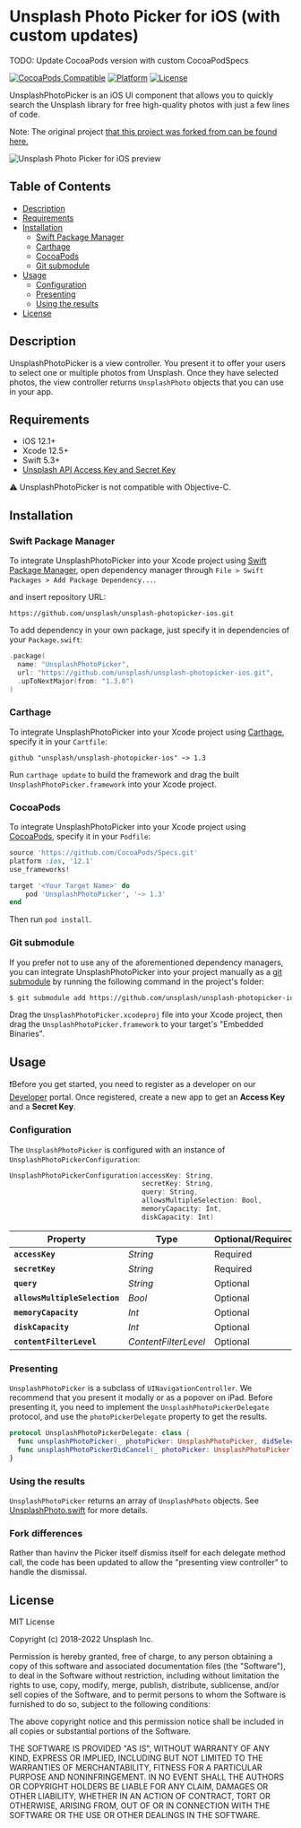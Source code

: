 # Unsplash Photo Picker for iOS (with custom updates)

TODO: Update CocoaPods version with custom CocoaPodSpecs

[![CocoaPods Compatible](https://img.shields.io/badge/pod-42.0.0-blue)](https://github.com/rbaumbach/unsplash-photopicker-ios)
[![Platform](https://img.shields.io/badge/platform-iOS-grey)](https://github.com/rbaumbach/unsplash-photopicker-ios)
[![License](https://img.shields.io/badge/license-MIT-green)](https://github.com/unsplash/unsplash-photopicker-ios/blob/master/LICENSE)

UnsplashPhotoPicker is an iOS UI component that allows you to quickly search the Unsplash library for free high-quality photos with just a few lines of code.

Note: The original project [that this project was forked from can be found here.](https://github.com/unsplash/unsplash-photopicker-ios)

![Unsplash Photo Picker for iOS preview](https://i.imgur.com/BtpxvAP.png "Unsplash Photo Picker for iOS")

## Table of Contents

- [Description](#description)
- [Requirements](#requirements)
- [Installation](#installation)
  - [Swift Package Manager](#swift-package-manager)
  - [Carthage](#carthage)
  - [CocoaPods](#cocoapods)
  - [Git submodule](#git-submodule)
- [Usage](#usage)
  - [Configuration](#configuration)
  - [Presenting](#presenting)
  - [Using the results](#using-the-results)
- [License](#license)

## Description

UnsplashPhotoPicker is a view controller. You present it to offer your users to select one or multiple photos from Unsplash. Once they have selected photos, the view controller returns `UnsplashPhoto` objects that you can use in your app.

## Requirements

- iOS 12.1+
- Xcode 12.5+
- Swift 5.3+
- [Unsplash API Access Key and Secret Key](https://unsplash.com/documentation#registering-your-application)

⚠️ UnsplashPhotoPicker is not compatible with Objective-C.

## Installation

### Swift Package Manager

To integrate UnsplashPhotoPicker into your Xcode project using [Swift Package Manager](https://github.com/apple/swift-package-manager), open dependency manager through `File > Swift Packages > Add Package Dependency...`.

and insert repository URL:

`https://github.com/unsplash/unsplash-photopicker-ios.git`

To add dependency in your own package, just specify it in dependencies of your `Package.swift`:

```swift
.package(
  name: "UnsplashPhotoPicker",
  url: "https://github.com/unsplash/unsplash-photopicker-ios.git",
  .upToNextMajor(from: "1.3.0")
)
```

### Carthage

To integrate UnsplashPhotoPicker into your Xcode project using [Carthage](https://github.com/Carthage/Carthage), specify it in your `Cartfile`:

```ogdl
github "unsplash/unsplash-photopicker-ios" ~> 1.3
```

Run `carthage update` to build the framework and drag the built `UnsplashPhotoPicker.framework` into your Xcode project.

### CocoaPods

To integrate UnsplashPhotoPicker into your Xcode project using [CocoaPods](https://cocoapods.org), specify it in your `Podfile`:

```ruby
source 'https://github.com/CocoaPods/Specs.git'
platform :ios, '12.1'
use_frameworks!

target '<Your Target Name>' do
    pod 'UnsplashPhotoPicker', '~> 1.3'
end
```

Then run `pod install`.

### Git submodule

If you prefer not to use any of the aforementioned dependency managers, you can integrate UnsplashPhotoPicker into your project manually as a [git submodule](https://git-scm.com/docs/git-submodule) by running the following command in the project's folder:

```bash
$ git submodule add https://github.com/unsplash/unsplash-photopicker-ios.git
```

Drag the `UnsplashPhotoPicker.xcodeproj` file into your Xcode project, then drag the `UnsplashPhotoPicker.framework` to your target's "Embedded Binaries".

## Usage

❗️Before you get started, you need to register as a developer on our [Developer](https://unsplash.com/developers) portal. Once registered, create a new app to get an **Access Key** and a **Secret Key**.

### Configuration

The `UnsplashPhotoPicker` is configured with an instance of `UnsplashPhotoPickerConfiguration`:

```swift
UnsplashPhotoPickerConfiguration(accessKey: String,
                                 secretKey: String,
                                 query: String,
                                 allowsMultipleSelection: Bool,
                                 memoryCapacity: Int,
                                 diskCapacity: Int)
```

| Property                      | Type                 | Optional/Required | Default |
| ----------------------------- | -------------------- | ----------------- | ------- |
| **`accessKey`**               | _String_             | Required          | N/A     |
| **`secretKey`**               | _String_             | Required          | N/A     |
| **`query`**                   | _String_             | Optional          | `nil`   |
| **`allowsMultipleSelection`** | _Bool_               | Optional          | `false` |
| **`memoryCapacity`**          | _Int_                | Optional          | `50`    |
| **`diskCapacity`**            | _Int_                | Optional          | `100`   |
| **`contentFilterLevel`**      | _ContentFilterLevel_ | Optional          | `.low`  |

### Presenting

`UnsplashPhotoPicker` is a subclass of `UINavigationController`. We recommend that you present it modally or as a popover on iPad. Before presenting it, you need to implement the `UnsplashPhotoPickerDelegate` protocol, and use the `photoPickerDelegate` property to get the results.

```swift
protocol UnsplashPhotoPickerDelegate: class {
  func unsplashPhotoPicker(_ photoPicker: UnsplashPhotoPicker, didSelectPhotos photos: [UnsplashPhoto])
  func unsplashPhotoPickerDidCancel(_ photoPicker: UnsplashPhotoPicker)
}
```

### Using the results

`UnsplashPhotoPicker` returns an array of `UnsplashPhoto` objects. See [UnsplashPhoto.swift](UnsplashPhotoPicker/UnsplashPhotoPicker/Classes/Models/UnsplashPhoto.swift) for more details.

### Fork differences

Rather than havinv the Picker itself dismiss itself for each delegate method call, the code has been updated to allow the "presenting view controller" to handle the dismissal.

## License

MIT License

Copyright (c) 2018-2022 Unsplash Inc.

Permission is hereby granted, free of charge, to any person obtaining a copy of this software and associated documentation files (the "Software"), to deal in the Software without restriction, including without limitation the rights to use, copy, modify, merge, publish, distribute, sublicense, and/or sell copies of the Software, and to permit persons to whom the Software is furnished to do so, subject to the following conditions:

The above copyright notice and this permission notice shall be included in all copies or substantial portions of the Software.

THE SOFTWARE IS PROVIDED "AS IS", WITHOUT WARRANTY OF ANY KIND, EXPRESS OR IMPLIED, INCLUDING BUT NOT LIMITED TO THE WARRANTIES OF MERCHANTABILITY, FITNESS FOR A PARTICULAR PURPOSE AND NONINFRINGEMENT. IN NO EVENT SHALL THE AUTHORS OR COPYRIGHT HOLDERS BE LIABLE FOR ANY CLAIM, DAMAGES OR OTHER LIABILITY, WHETHER IN AN ACTION OF CONTRACT, TORT OR OTHERWISE, ARISING FROM, OUT OF OR IN CONNECTION WITH THE SOFTWARE OR THE USE OR OTHER DEALINGS IN THE SOFTWARE.
